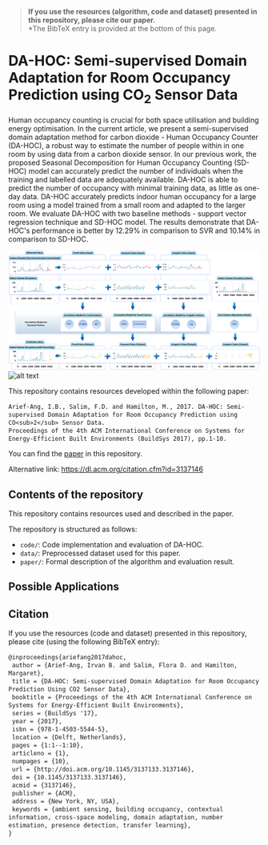 > **If you use the resources (algorithm, code and dataset) presented in this repository, please cite our paper.**  
*The BibTeX entry is provided at the bottom of this page. 

# DA-HOC: Semi-supervised Domain Adaptation for Room Occupancy Prediction using CO<sub>2</sub> Sensor Data
Human occupancy counting is crucial for both space utilisation and building energy optimisation. In the current article, we present a semi-supervised domain adaptation method for carbon dioxide - Human Occupancy Counter (DA-HOC), a robust way to estimate the number of people within in one room by using data from a carbon dioxide sensor. In our previous work, the proposed Seasonal Decomposition for Human Occupancy Counting (SD-HOC) model can accurately predict the number of individuals when the training and labelled data are adequately available. DA-HOC is able to predict the number of occupancy with minimal training data, as little as one-day data. DA-HOC accurately predicts indoor human occupancy for a large room using a model trained from a small room and adapted to the larger room. We evaluate DA-HOC with two baseline methods - support vector regression technique and SD-HOC model. The results demonstrate that DA-HOC's performance is better by 12.29% in comparison to SVR and 10.14% in comparison to SD-HOC.

![alt text](https://github.com/cruiseresearchgroup/RUP-Large-Room-Utilisation-Prediction/blob/master/images/rup.jpg)
![alt text](https://github.com/cruiseresearchgroup/DA-HOC-Semi-supervised-Domain-Adaptation-Prediction/tree/master/images/transferLearningModel.jpg)

This repository contains resources developed within the following paper:

    Arief-Ang, I.B., Salim, F.D. and Hamilton, M., 2017. DA-HOC: Semi-supervised Domain Adaptation for Room Occupancy Prediction using CO<sub>2</sub> Sensor Data.
    Proceedings of the 4th ACM International Conference on Systems for Energy-Efficient Built Environments (BuildSys 2017), pp.1-10.
  
You can find the [paper](https://github.com/cruiseresearchgroup/DA-HOC-Semi-supervised-Domain-Adaptation-Prediction/blob/master/paper/BuildSys17_IrvanAriefAng.pdf) in this repository. 

Alternative link: https://dl.acm.org/citation.cfm?id=3137146

## Contents of the repository
This repository contains resources used and described in the paper.

The repository is structured as follows:

- `code/`: Code implementation and evaluation of DA-HOC.  
- `data/`: Preprocessed dataset used for this paper. 
- `paper/`: Formal description of the algorithm and evaluation result. 

## Possible Applications

## Citation
If you use the resources (code and dataset) presented in this repository, please cite (using the following BibTeX entry):
```
@inproceedings{ariefang2017dahoc,
 author = {Arief-Ang, Irvan B. and Salim, Flora D. and Hamilton, Margaret},
 title = {DA-HOC: Semi-supervised Domain Adaptation for Room Occupancy Prediction Using CO2 Sensor Data},
 booktitle = {Proceedings of the 4th ACM International Conference on Systems for Energy-Efficient Built Environments},
 series = {BuildSys '17},
 year = {2017},
 isbn = {978-1-4503-5544-5},
 location = {Delft, Netherlands},
 pages = {1:1--1:10},
 articleno = {1},
 numpages = {10},
 url = {http://doi.acm.org/10.1145/3137133.3137146},
 doi = {10.1145/3137133.3137146},
 acmid = {3137146},
 publisher = {ACM},
 address = {New York, NY, USA},
 keywords = {ambient sensing, building occupancy, contextual information, cross-space modeling, domain adaptation, number estimation, presence detection, transfer learning},
}
```
